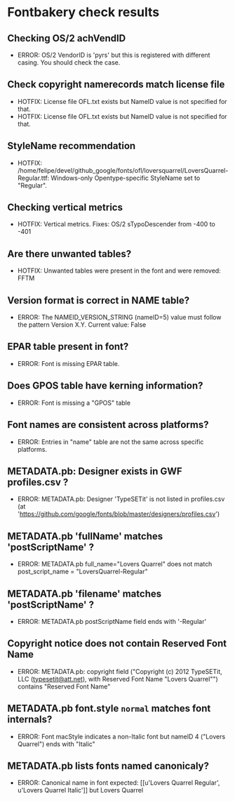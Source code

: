 # Fontbakery check results
## Checking OS/2 achVendID
* ERROR: OS/2 VendorID is 'pyrs' but this is registered with different casing. You should check the case.

## Check copyright namerecords match license file
* HOTFIX: License file OFL.txt exists but NameID value is not specified for that.
* HOTFIX: License file OFL.txt exists but NameID value is not specified for that.

## StyleName recommendation
* HOTFIX: /home/felipe/devel/github_google/fonts/ofl/loversquarrel/LoversQuarrel-Regular.ttf: Windows-only Opentype-specific StyleName set to "Regular".

## Checking vertical metrics
* HOTFIX: Vertical metrics. Fixes: OS/2 sTypoDescender from -400 to -401

## Are there unwanted tables?
* HOTFIX: Unwanted tables were present in the font and were removed: FFTM

## Version format is correct in NAME table?
* ERROR: The NAMEID_VERSION_STRING (nameID=5) value must follow the pattern Version X.Y. Current value: False

## EPAR table present in font?
* ERROR: Font is missing EPAR table.

## Does GPOS table have kerning information?
* ERROR: Font is missing a "GPOS" table

## Font names are consistent across platforms?
* ERROR: Entries in "name" table are not the same across specific platforms.

## METADATA.pb: Designer exists in GWF profiles.csv ?
* ERROR: METADATA.pb: Designer 'TypeSETit' is not listed in profiles.csv (at 'https://github.com/google/fonts/blob/master/designers/profiles.csv')

## METADATA.pb 'fullName' matches 'postScriptName' ?
* ERROR: METADATA.pb full_name="Lovers Quarrel" does not match post_script_name = "LoversQuarrel-Regular"

## METADATA.pb 'filename' matches 'postScriptName' ?
* ERROR: METADATA.pb postScriptName field ends with '-Regular'

## Copyright notice does not contain Reserved Font Name
* ERROR: METADATA.pb: copyright field ("Copyright (c) 2012 TypeSETit, LLC (typesetit@att.net), with Reserved Font Name "Lovers Quarrel"") contains "Reserved Font Name"

## METADATA.pb font.style `normal` matches font internals?
* ERROR: Font macStyle indicates a non-Italic font but nameID 4 ("Lovers Quarrel") ends with "Italic"

## METADATA.pb lists fonts named canonicaly?
* ERROR: Canonical name in font expected: [[u'Lovers Quarrel Regular', u'Lovers Quarrel Italic']] but Lovers Quarrel

